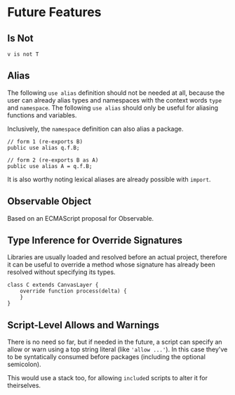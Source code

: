 # Future Features

## Is Not

```
v is not T
```

## Alias

The following `use alias` definition should not be needed at all, because the user can already alias types and namespaces with the context words `type` and `namespace`. The following `use alias` should only be useful for aliasing functions and variables.

Inclusively, the `namespace` definition can also alias a package.

```
// form 1 (re-exports B)
public use alias q.f.B;

// form 2 (re-exports B as A)
public use alias A = q.f.B;
```

It is also worthy noting lexical aliases are already possible with `import`.

## Observable Object

Based on an ECMAScript proposal for Observable.

## Type Inference for Override Signatures

Libraries are usually loaded and resolved before an actual project, therefore it can be useful to override a method whose signature has already been resolved without specifying its types.

```
class C extends CanvasLayer {
    override function process(delta) {
    }
}
```

## Script-Level Allows and Warnings

There is no need so far, but if needed in the future, a script can specify an allow or warn using a top string literal (like `'allow ...'`). In this case they've to be syntatically consumed before packages (including the optional semicolon).

This would use a stack too, for allowing `include`d scripts to alter it for theirselves.